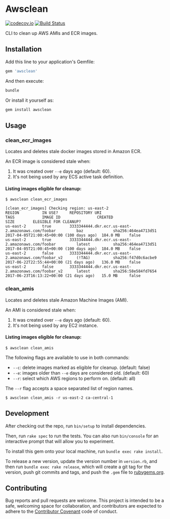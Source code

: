 # Awsclean

[![codecov.io](https://codecov.io/github/riboseinc/awsclean/coverage.svg?branch=master)](https://codecov.io/github/riboseinc/awsclean?branch=master)
[![Build Status](https://travis-ci.org/riboseinc/awsclean.svg?branch=master)](https://travis-ci.org/riboseinc/awsclean)

CLI to clean up AWS AMIs and ECR images.

## Installation

Add this line to your application's Gemfile:

```ruby
gem 'awsclean'
```

And then execute:

```ruby
bundle
```

Or install it yourself as:

```ruby
gem install awsclean
```

## Usage

### clean_ecr_images

Locates and deletes stale docker images stored in Amazon ECR.

An ECR image is considered stale when:

1. It was created over `--e` days ago (default: 60).
2. It's not being used by any ECS active task definition.

#### Listing images eligible for cleanup:

```
$ awsclean clean_ecr_images
```

```
[clean_ecr_images] Checking region: us-east-2
REGION          IN USE?     REPOSITORY URI                                            TAGS            IMAGE ID                CREATED                                   SIZE        ELEGIBLE FOR CLEANUP?
us-east-2       true        3333344444.dkr.ecr.us-east-2.amazonaws.com/foobar         baz             sha256:464ea4713d51     2017-04-05T21:00:45+00:00 (100 days ago)  184.0 MB    false
us-east-2       true        3333344444.dkr.ecr.us-east-2.amazonaws.com/foobar         latest          sha256:464ea4713d51     2017-04-05T21:00:45+00:00 (100 days ago)  184.0 MB    false
us-east-2       false       3333344444.dkr.ecr.us-east-2.amazonaws.com/foobar_v2      (!TAG)          sha256:f47d0c6acbe9     2017-06-22T22:55:44+00:00 (21 days ago)   136.0 MB    false
us-east-2       false       3333344444.dkr.ecr.us-east-2.amazonaws.com/foobar_v2      latest          sha256:58e584fd7654     2017-06-23T16:13:22+00:00 (21 days ago)   15.0 MB     false
```

### clean_amis

Locates and deletes stale Amazon Machine Images (AMI).

An AMI is considered stale when:

1. It was created over `--e` days ago (default: 60).
2. It's not being used by any EC2 instance.

#### Listing images eligible for cleanup:

```
$ awsclean clean_amis
```

The following flags are available to use in both commands:

* `--c`: delete images marked as eligible for cleanup. (default: false)
* `--e`: images older than `--e` days are considered old. (default: 60)
* `--r`: select which AWS regions to perform on. (default: all)

The `--r` flag accepts a space separated list of region names.

```
$ awsclean clean_amis -r us-east-2 ca-central-1
```

## Development
After checking out the repo, run `bin/setup` to install dependencies.

Then, run `rake spec` to run the tests. You can also run `bin/console`
for an interactive prompt that will allow you to experiment.

To install this gem onto your local machine, run `bundle exec rake install`.

To release a new version, update the version number in
`version.rb`, and then run `bundle exec rake release`, which will create
a git tag for the version, push git commits and tags, and push the
`.gem` file to [rubygems.org](https://rubygems.org).

## Contributing

Bug reports and pull requests are welcome. This project is intended to
be a safe, welcoming space for collaboration, and contributors are
expected to adhere to the [Contributor
Covenant](http://contributor-covenant.org) code of conduct.

